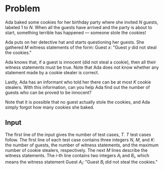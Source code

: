 # Problem

Ada baked some cookies for her birthday party where she invited $N$ guests, labeled $1$ to $N$. When all the guests have arrived and the party is about to start, something terrible has happened — someone stole the cookies!

Ada puts on her detective hat and starts questioning her guests. She gathered $M$ witness statements of the form: Guest $x$: "Guest $y$ did not steal the cookies."

Ada knows that, if a guest is innocent (did not steal a cookie), then all their witness statements must be true. Note that Ada does not know whether any statement made by a cookie stealer is correct.

Lastly, Ada has an informant who told her there can be at most $K$ cookie stealers. With this information, can you help Ada find out the number of guests who can be proved to be innocent?

Note that it is possible that no guest actually stole the cookies, and Ada simply forgot how many cookies she baked.

## Input

The first line of the input gives the number of test cases, $T$. $T$ test cases follow.
The first line of each test case contains three integers $N$, $M$, and $K$: the number of guests, the number of witness statements, and the maximum number of cookie stealers, respectively.
The next $M$ lines describe the witness statements. The $i$-th line contains two integers $A_i$ and $B_i$, which means the witness statement Guest $A_i$: "Guest $B_i$ did not steal the cookies."
